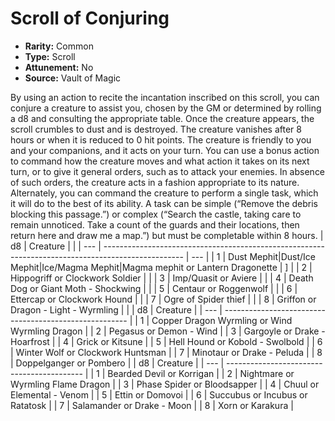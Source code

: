 # Scroll of Conjuring

- **Rarity:** Common
- **Type:** Scroll
- **Attunement:** No
- **Source:** Vault of Magic

By using an action to recite the incantation inscribed on this scroll, you can conjure a creature to assist you, chosen by the GM or determined by rolling a d8 and consulting the appropriate table. Once the creature appears, the scroll crumbles to dust and is destroyed. The creature vanishes after 8 hours or when it is reduced to 0 hit points. The creature is friendly to you and your companions, and it acts on your turn. You can use a bonus action to command how the creature moves and what action it takes on its next turn, or to give it general orders, such as to attack your enemies. In absence of such orders, the creature acts in a fashion appropriate to its nature. Alternately, you can command the creature to perform a single task, which it will do to the best of its ability. A task can be simple (“Remove the debris blocking this passage.”) or complex (“Search the castle, taking care to remain unnoticed. Take a count of the guards and their locations, then return here and draw me a map.”) but must be completable within 8 hours. | d8 | Creature | |
| --- | -------------------------------------------------------------------------------------------------- | --- |
| 1 | Dust Mephit\|Dust/Ice Mephit\|Ice/Magma Mephit\|Magma mephit or Lantern Dragonette | ] |
| 2 | Hippogriff or Clockwork Soldier | |
| 3 | Imp/Quasit or Aviere | |
| 4 | Death Dog or Giant Moth - Shockwing | |
| 5 | Centaur or Roggenwolf | |
| 6 | Ettercap or Clockwork Hound | |
| 7 | Ogre of Spider thief | |
| 8 | Griffon or Dragon - Light - Wyrmling | | | d8 | Creature |
| --- | ------------------------------------------------------ |
| 1 | Copper Dragon Wyrmling or Wind Wyrmling Dragon |
| 2 | Pegasus or Demon - Wind |
| 3 | Gargoyle or Drake - Hoarfrost |
| 4 | Grick or Kitsune |
| 5 | Hell Hound or Kobold - Swolbold |
| 6 | Winter Wolf or Clockwork Huntsman |
| 7 | Minotaur or Drake - Peluda |
| 8 | Doppelganger or Pombero | | d8 | Creature |
| --- | ------------------------------------------ |
| 1 | Bearded Devil or Korrigan |
| 2 | Nightmare or Wyrmling Flame Dragon |
| 3 | Phase Spider or Bloodsapper |
| 4 | Chuul or Elemental - Venom |
| 5 | Ettin or Domovoi |
| 6 | Succubus or Incubus or Ratatosk |
| 7 | Salamander or Drake - Moon |
| 8 | Xorn or Karakura |
